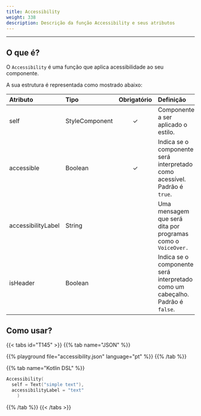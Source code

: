 ```yaml
---
title: Accessibility
weight: 338
description: Descrição da função Accessibility e seus atributos
---
```


---


## O que é?

O `Accessibility` é uma função que aplica acessibilidade ao seu componente.

A sua estrutura é representada como mostrado abaixo:

| **Atributo** | **Tipo**                                                       | Obrigatório | **Definição**                                                                                                     |
| :----------- | :------------------------------------------------------------- | :---------: | :---------------------------------------------------------------------------------------------------------------- |
| self   | StyleComponent                                                |      ✓       | Componente a ser aplicado o estilo. |
| accessible | Boolean | ✓ | Indica se o componente será interpretado como acessível. Padrão é `true`. |
| accessibilityLabel | String |   | Uma mensagem que será dita por programas como o `VoiceOver.` |
| isHeader | Boolean |  | Indica se o componente será interpretado como um cabeçalho. Padrão é `false`. |



## Como usar?

{{< tabs id="T145" >}}
{{% tab name="JSON" %}}

<!-- json-playground:accessibility.json
{
  "_beagleComponent_" : "beagle:text",
  "text" : "simple text",
  "accessibility" : {
    "accessible" : true,
    "accessibilityLabel" : "text",
    "isHeader" : false
  }
}
-->

{{% playground file="accessibility.json" language="pt" %}}
{{% /tab %}}

{{% tab name="Kotlin DSL" %}}

```kotlin
Accessibility(
  self = Text("simple text"),
  accessibilityLabel = "text"
    )
```

{{% /tab %}}
{{< /tabs >}}

